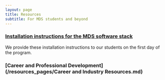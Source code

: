 ```yaml
---
layout: page
title: Resources
subtitle: For MDS students and beyond
---
```


### [Installation instructions for the MDS software stack](/resources_pages/installation_instructions)

We provide these installation instructions to our students on the first day of the program. 

### [Career and Professional Development](/resources_pages/Career and Industry Resources.md)
